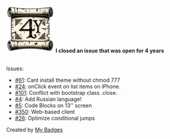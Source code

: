 <img src="https://github.com/my-badges/my-badges/blob/master/badges/old-issue/old-issue-4.png?raw=true" alt="I closed an issue that was open for 4 years" title="I closed an issue that was open for 4 years" width="128">
<strong>I closed an issue that was open for 4 years</strong>
<br><br>

Issues:

- <a href="https://github.com/rachelbaker/bootstrapwp-Twitter-Bootstrap-for-WordPress/issues/61">#61</a>: Cant install theme without chmod 777
- <a href="https://github.com/hakimel/stroll.js/issues/24">#24</a>: onClick event on list items on iPhone.
- <a href="https://github.com/ccampbell/rainbow/issues/101">#101</a>: Conflict with bootstrap class .close.
- <a href="https://github.com/dnaber-de/WP-Colored-Coding/issues/4">#4</a>: Add Russian language!
- <a href="https://github.com/dnaber-de/WP-Colored-Coding/issues/5">#5</a>: Code Blocks on 13'' sсreen
- <a href="https://github.com/deployphp/deployer/issues/350">#350</a>: Web-based client
- <a href="https://github.com/expr-lang/expr/issues/26">#26</a>: Optimize conditional jumps


Created by <a href="https://github.com/my-badges/my-badges">My Badges</a>